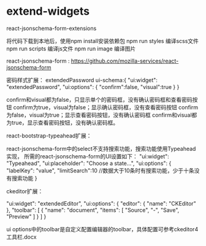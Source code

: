 # extend-widgets
react-jsonschema-form-extensions

将代码下载到本地后，使用npm install安装依赖包
npm run styles 编译scss文件
npm run scripts 编译js文件
npm run image 编译图片

react-jsonschema-form : https://github.com/mozilla-services/react-jsonschema-form

密码样式扩展：
extendedPassword ui-schema:{
"ui:widget": "extendedPassword",
  "ui:options": {
    "confirm":false,
    "visual":true
  }
}

confirm和visual都为false，只显示单个的密码框，没有确认密码框和查看密码按钮
confirm为true，visual为false；显示确认密码框，没有查看密码按钮
confirm为false，visual为true；显示查看密码按钮，没有确认密码框
confirm和visual都为true，显示查看密码按钮，没有确认密码框。

react-bootstrap-typeahead扩展：

react-jsonschema-form中的select不支持搜索功能，搜索功能使用Typeahead实现，
所需的react-jsonschema-form的UI设置如下：
"ui:widget": "Typeahead", 
"ui:placeholder": "Choose a state...", 
"ui:options": {
    "labelKey": "value",
    "limitSearch":10  //数据大于10条时有搜索功能，少于十条没有搜索功能
 }
 
 ckeditor扩展：
 
"ui:widget": "extendedEditor",
"ui:options": {
"editor": {
"name": "CKEditor"
},
"toolbar": [
{
"name": "document",
"items": [
"Source",
 "-",
"Save",
"Preview"
]
}
]
}

ui options中的toolbar是自定义配置编辑器的toolbar，具体配置可参考ckeditor4工具栏.docx
